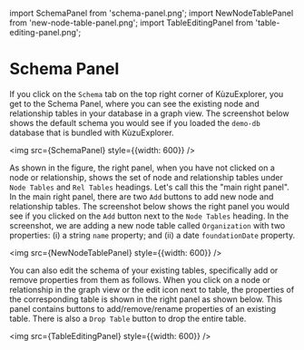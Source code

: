 import SchemaPanel from 'schema-panel.png';
import NewNodeTablePanel from 'new-node-table-panel.png';
import TableEditingPanel from 'table-editing-panel.png';

# Schema Panel
If you click on the `Schema` tab on the top right corner of KùzuExplorer, you get to the Schema Panel,
where you can see the existing node and relationship tables in your database in a graph view.
The screenshot below shows the default schema you would see if you loaded the `demo-db` database that is bundled
with KùzuExplorer.

<img src={SchemaPanel} style={{width: 600}} />

As shown in the figure, the right panel, when you have not clicked on a node or relationship, shows the set of
node and relationship tables under `Node Tables` and `Rel Tables` headings. Let's call this the "main right panel".
In the main right panel, there are two `Add` buttons to add new node and relationship tables. The screenshot below shows the
right panel you would see if you clicked on the `Add` button next to the `Node Tables` heading. In the screenshot,
we are adding a new node table called `Organization` with two properties: (i) a string `name` property; and 
(ii) a date `foundationDate` property.

<img src={NewNodeTablePanel} style={{width: 600}} />

You can also edit the schema of your existing tables, specifically 
add or remove properties from them as follows. When you click on a node or relationship in the 
graph view or the edit icon next to table, the properties of the corresponding table is shown 
in the right panel as shown below. This panel contains buttons to add/remove/rename properties of an existing table.
There is also a `Drop Table` button to drop the entire table. 

<img src={TableEditingPanel} style={{width: 600}} />
